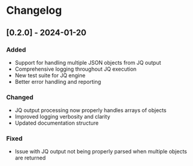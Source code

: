 # Changelog

## [0.2.0] - 2024-01-20

### Added
- Support for handling multiple JSON objects from JQ output
- Comprehensive logging throughout JQ execution
- New test suite for JQ engine
- Better error handling and reporting

### Changed
- JQ output processing now properly handles arrays of objects
- Improved logging verbosity and clarity
- Updated documentation structure

### Fixed
- Issue with JQ output not being properly parsed when multiple objects are returned 